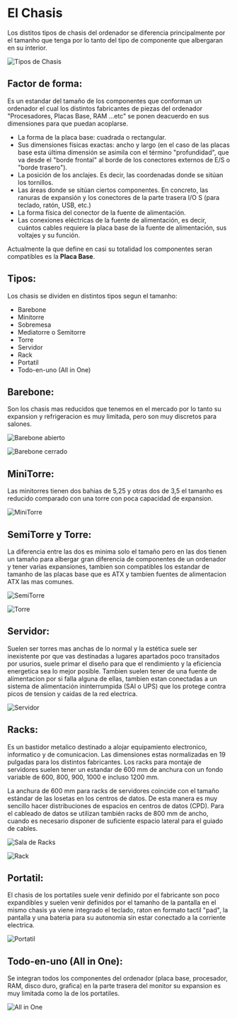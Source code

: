 # El Chasis

Los distitos tipos de chasis del ordenador se diferencia principalmente por el tamanho que tenga por lo tanto del tipo de componente que albergaran en su interior.

![Tipos de Chasis](https://cdn.computerhoy.com/sites/navi.axelspringer.es/public/styles/480/public/media/image/2016/05/169346-consejos-claves-comprar-chasis-pc.jpg?itok=X4VloUZ6
"Chasis")

## Factor de forma:
Es un estandar del tamaño de los componentes que conforman un ordenador el cual los distintos fabricantes de piezas del ordenador "Procesadores, Placas Base, RAM ...etc" se ponen deacuerdo en sus dimensiones para que puedan acoplarse.

+ La forma de la placa base: cuadrada o rectangular.
+ Sus dimensiones físicas exactas: ancho y largo (en el caso de las placas base esta última dimensión se asimila con el término "profundidad", que va desde el "borde frontal" al borde de los conectores externos de E/S o "borde trasero").
+ La posición de los anclajes. Es decir, las coordenadas donde se sitúan los tornillos.
+ Las áreas donde se sitúan ciertos componentes. En concreto, las ranuras de expansión y los conectores de la parte trasera I/O S (para teclado, ratón, USB, etc.)
+ La forma física del conector de la fuente de alimentación.
+ Las conexiones eléctricas de la fuente de alimentación, es decir, cuántos cables requiere la placa base de la fuente de alimentación, sus voltajes y su función.

Actualmente la que define en casi su totalidad los componentes seran compatibles es la **Placa Base**.

## Tipos:
Los chasis se dividen en distintos tipos segun el tamanho:

+ Barebone
+ Minitorre
+ Sobremesa
+ Mediatorre o Semitorre
+ Torre
+ Servidor
+ Rack
+ Portatil
+ Todo-en-uno (All in One)

## Barebone:

Son los chasis mas reducidos que tenemos en el mercado por lo tanto su expansion y refrigeracion es muy limitada, pero son muy discretos para salones.

![Barebone abierto](https://hardzone.es/app/uploads/2017/10/IMG_2812.jpg)

![Barebone cerrado](https://img.grouponcdn.com/deal/4EBqhAtvR6rCkmcUVZUeGHFoiXLF/4E-1000x600/v1/c700x420.jpg)

## MiniTorre:

Las minitorres tienen dos bahias de 5,25 y otras dos de 3,5 el tamanho es reducido comparado con una torre con poca capacidad de expansion.

![MiniTorre](https://www.powerplanetonline.com/cdnassets/mini_torre_l_link_magna_3_0_slim_fuente_500w_01_l.jpg)

## SemiTorre y Torre:

La diferencia entre las dos es minima solo el tamaño pero en las dos tienen un tamaño para albergar gran diferencia de componentes de un ordenador y tener varias expansiones, tambien son compatibles los estandar de tamanho de las placas base que es ATX y tambien fuentes de alimentacion ATX las mas comunes.

![SemiTorre](https://static.pcbox.com/imagenesprod2/img/norm/high/23226749-112.jpg)

![Torre](https://ae01.alicdn.com/kf/HTB1XLdddDZRMeJjSspoq6ACOFXa8/Artisan-Torre-soporte-de-chasis-ATX-motherboard-integrado-panel-de-metal-USB3-0.jpg_640x640.jpg)

## Servidor:

Suelen ser torres mas anchas de lo normal y la estética suele ser inexistente por que vas destinadas a lugares apartados poco transitados por usurios, suele primar el diseño para que el rendimiento y la eficiencia energetica sea lo mejor posible. 
Tambien suelen tener de una fuente de alimentacion por si falla alguna de ellas, tambien estan conectadas a un sistema de alimentación ininterrumpida (SAI o UPS) que los protege contra picos de tension y caidas de la red electrica.

![Servidor](https://www.hostdime.com.co/hdimages/png/servidorhdcodedicados.png)

## Racks:

Es un bastidor metalico destinado a alojar equipamiento electronico, informatico y de comunicacion. Las dimensiones estas normalizadas en 19 pulgadas para los distintos fabricantes.
Los racks para montaje de servidores suelen tener un estandar de 600 mm de anchura con un fondo variable de 600, 800, 900, 1000 e incluso 1200 mm.

La anchura de 600 mm para racks de servidores coincide con el tamaño estándar de las losetas en los centros de datos. De esta manera es muy sencillo hacer distribuciones de espacios en centros de datos (CPD). Para el cableado de datos se utilizan también racks de 800 mm de ancho, cuando es necesario disponer de suficiente espacio lateral para el guiado de cables. 

![Sala de Racks](https://rcastilla.com/wp-content/uploads/2014/10/iStock_000047373290_XXXLarge2.jpg)

![Rack](https://sites.google.com/site/conponentesrack/_/rsrc/1457664195258/home/banner_LP_42U_SuperRack.jpg)

## Portatil:

El chasis de los portatiles suele venir definido por el fabricante son poco expandibles y suelen venir definidos por el tamanho de la pantalla en el mismo chasis ya viene integrado el teclado, raton en formato tactil "pad", la pantalla y una bateria para su autonomia sin estar conectado a la corriente electrica.

![Portatil](https://www.dynos.es/img_productos/icecat/15-BS035NS-5.jpg)

## Todo-en-uno (All in One):

Se integran todos los componentes del ordenador (placa base, procesador, RAM, disco duro, grafica) en la parte trasera del monitor su expansion es muy limitada como la de los portatiles.

![All in One](https://product-images.www8-hp.com/digmedialib/prodimg/lowres/c05151280.png)